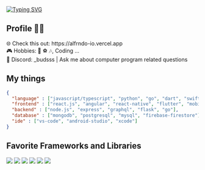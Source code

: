 [![Typing SVG](https://readme-typing-svg.demolab.com/?lines=👋+Hi+There,+I'm+Aldi!;✨A+Software+Developer+fr+Indonesia)](https://git.io/typing-svg)

## Profile 👦🏻

 <p>🌐 Check this out: https://alfrndo-io.vercel.app<br/>
 🎮 Hobbies: 🎤 ⚽️ 🎶, Coding ...<br/>
 💬 Discord: _budsss | Ask me about computer program related questions</p>
 
## My things

```json
{
  "language" : ["javascript/typescript", "python", "go", "dart", "swift", "kotlin"],
  "frontend" : ["react.js", "angular", "react-native", "flutter", "mobile-ios/android" ],
  "backend" : ["node.js", "express", "graphql", "flask", "go"],
  "database" : ["mongodb", "postgresql", "mysql", "firebase-firestore"],
  "ide" : ["vs-code", "android-studio", "xcode"]
}
```

## Favorite Frameworks and Libraries

<p>
  <img src="https://img.shields.io/badge/React-20232A?style=for-the-badge&logo=react&logoColor=61DAFB" />
  <img src="https://img.shields.io/badge/next.js-000000?style=for-the-badge&logo=nextdotjs&logoColor=white" />
  <img src="https://img.shields.io/badge/React_Native-20232A?style=for-the-badge&logo=react&logoColor=61DAFB" />
  <img src="https://img.shields.io/badge/Node.js-339933?style=for-the-badge&logo=nodedotjs&logoColor=white" />
  <img src="https://img.shields.io/badge/Angular-DD0031?style=for-the-badge&logo=angular&logoColor=white" />
  <img src="https://img.shields.io/badge/Tailwind_CSS-38B2AC?style=for-the-badge&logo=tailwind-css&logoColor=white" />
</p>

